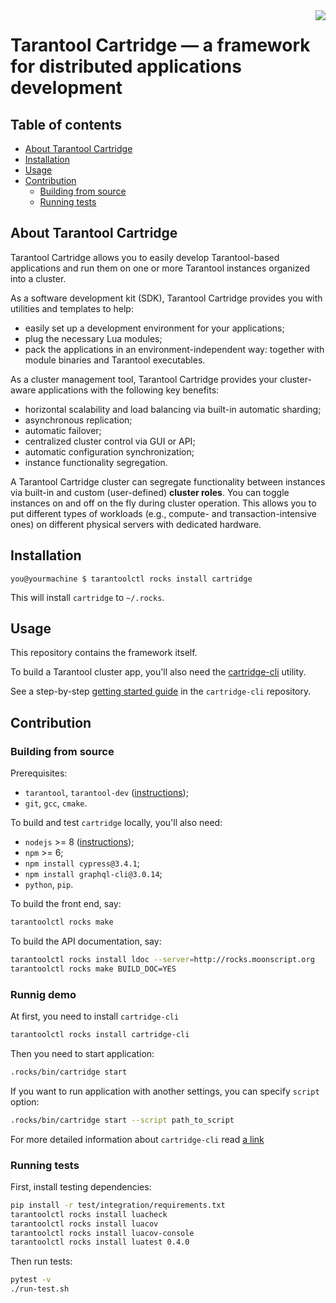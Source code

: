 <a href="http://tarantool.org">
   <img src="https://avatars2.githubusercontent.com/u/2344919?v=2&s=250"
align="right">
</a>

# Tarantool Cartridge &mdash; a framework for distributed applications development

## Table of contents

* [About Tarantool Cartridge](#about-tarantool-cartridge)
* [Installation](#installation)
* [Usage](#usage)
* [Contribution](#contribution)
  * [Building from source](#building-from-source)
  * [Running tests](#running-tests)

## About Tarantool Cartridge

Tarantool Cartridge allows you to easily develop Tarantool-based applications
and run them on one or more Tarantool instances organized into a cluster.

As a software development kit (SDK), Tarantool Cartridge provides you with
utilities and templates to help:

* easily set up a development environment for your applications;
* plug the necessary Lua modules;
* pack the applications in an environment-independent way: together with
   module binaries and Tarantool executables.

As a cluster management tool, Tarantool Cartridge provides your cluster-aware
applications with the following key benefits:

* horizontal scalability and load balancing via built-in automatic sharding;
* asynchronous replication;
* automatic failover;
* centralized cluster control via GUI or API;
* automatic configuration synchronization;
* instance functionality segregation.

A Tarantool Cartridge cluster can segregate functionality between instances via
built-in and custom (user-defined) **cluster roles**. You can toggle instances
on and off on the fly during cluster operation. This allows you to put
different types of workloads (e.g., compute- and transaction-intensive ones) on
different physical servers with dedicated hardware.

## Installation

```shell
you@yourmachine $ tarantoolctl rocks install cartridge
```

This will install ``cartridge`` to ``~/.rocks``.

## Usage

This repository contains the framework itself.

To build a Tarantool cluster app, you'll also need the
[cartridge-cli](https://github.com/tarantool/cartridge-cli/) utility.

See a step-by-step
[getting started guide](https://github.com/tarantool/cartridge-cli/blob/master/examples/getting-started-app/README.md)
in the ``cartridge-cli`` repository.

## Contribution

### Building from source

Prerequisites:

* ``tarantool``, ``tarantool-dev`` ([instructions](https://www.tarantool.io/en/download/?v=1.10));
* ``git``, ``gcc``, ``cmake``.

To build and test ``cartridge`` locally, you'll also need:

* ``nodejs`` >= 8 ([instructions](https://github.com/nodesource/distributions));
* ``npm`` >= 6;
* ``npm install cypress@3.4.1``;
* ``npm install graphql-cli@3.0.14``;
* ``python``, ``pip``.

To build the front end, say:

```sh
tarantoolctl rocks make
```

To build the API documentation, say:

```sh
tarantoolctl rocks install ldoc --server=http://rocks.moonscript.org
tarantoolctl rocks make BUILD_DOC=YES
```

### Runnig demo

At first, you need to install `cartridge-cli`

```sh
tarantoolctl rocks install cartridge-cli
```

Then you need to start application:

```sh
.rocks/bin/cartridge start
```

If you want to run application with another settings, you can specify `script` option:

```sh
.rocks/bin/cartridge start --script path_to_script
```

For more detailed information about `cartridge-cli` read [a link](https://github.com/tarantool/cartridge-cli#readme)


### Running tests

First, install testing dependencies:

```sh
pip install -r test/integration/requirements.txt
tarantoolctl rocks install luacheck
tarantoolctl rocks install luacov
tarantoolctl rocks install luacov-console
tarantoolctl rocks install luatest 0.4.0
```

Then run tests:

```sh
pytest -v
./run-test.sh
```
